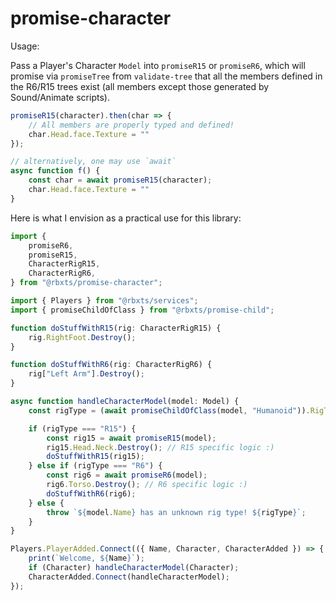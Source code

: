 # promise-character

Usage:

Pass a Player's Character `Model` into `promiseR15` or `promiseR6`, which will promise via `promiseTree` from `validate-tree` that all the members defined in the R6/R15 trees exist (all members except those generated by Sound/Animate scripts).

```ts
promiseR15(character).then(char => {
	// All members are properly typed and defined!
	char.Head.face.Texture = ""
});

// alternatively, one may use `await`
async function f() {
	const char = await promiseR15(character);
	char.Head.face.Texture = ""
}
```

Here is what I envision as a practical use for this library:

```ts
import {
	promiseR6,
	promiseR15,
	CharacterRigR15,
	CharacterRigR6,
} from "@rbxts/promise-character";

import { Players } from "@rbxts/services";
import { promiseChildOfClass } from "@rbxts/promise-child";

function doStuffWithR15(rig: CharacterRigR15) {
	rig.RightFoot.Destroy();
}

function doStuffWithR6(rig: CharacterRigR6) {
	rig["Left Arm"].Destroy();
}

async function handleCharacterModel(model: Model) {
	const rigType = (await promiseChildOfClass(model, "Humanoid")).RigType.Name;

	if (rigType === "R15") {
		const rig15 = await promiseR15(model);
		rig15.Head.Neck.Destroy(); // R15 specific logic :)
		doStuffWithR15(rig15);
	} else if (rigType === "R6") {
		const rig6 = await promiseR6(model);
		rig6.Torso.Destroy(); // R6 specific logic :)
		doStuffWithR6(rig6);
	} else {
		throw `${model.Name} has an unknown rig type! ${rigType}`;
	}
}

Players.PlayerAdded.Connect(({ Name, Character, CharacterAdded }) => {
	print(`Welcome, ${Name}`);
	if (Character) handleCharacterModel(Character);
	CharacterAdded.Connect(handleCharacterModel);
});
```
